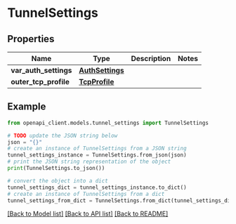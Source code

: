 # TunnelSettings


## Properties

Name | Type | Description | Notes
------------ | ------------- | ------------- | -------------
**var_auth_settings** | [**AuthSettings**](AuthSettings.md) |  | 
**outer_tcp_profile** | [**TcpProfile**](TcpProfile.md) |  | 

## Example

```python
from openapi_client.models.tunnel_settings import TunnelSettings

# TODO update the JSON string below
json = "{}"
# create an instance of TunnelSettings from a JSON string
tunnel_settings_instance = TunnelSettings.from_json(json)
# print the JSON string representation of the object
print(TunnelSettings.to_json())

# convert the object into a dict
tunnel_settings_dict = tunnel_settings_instance.to_dict()
# create an instance of TunnelSettings from a dict
tunnel_settings_from_dict = TunnelSettings.from_dict(tunnel_settings_dict)
```
[[Back to Model list]](../README.md#documentation-for-models) [[Back to API list]](../README.md#documentation-for-api-endpoints) [[Back to README]](../README.md)


